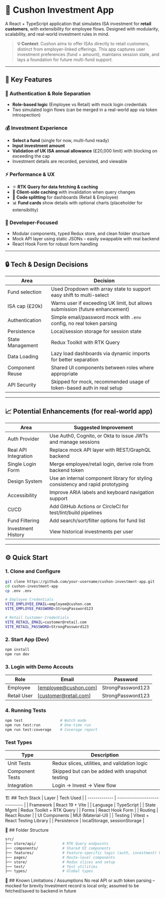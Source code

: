 # 🚀 Cushon Investment App

A React + TypeScript application that simulates ISA investment for **retail customers**, with extensibility for employee flows. Designed with modularity, scalability, and real-world investment rules in mind.

> **💡 Context**: Cushon aims to offer ISAs directly to retail customers, distinct from employer-linked offerings. This app captures user investment preferences (fund + amount), maintains session state, and lays a foundation for future multi-fund support.

---

## 🧠 Key Features

### 🔐 Authentication & Role Separation

- **Role-based logic** (Employee vs Retail) with mock login credentials
- Two simulated login flows (can be merged in a real-world app via token introspection)

### 💰 Investment Experience

- **Select a fund** (single for now, multi-fund ready)
- **Input investment amount**
- **Validation of UK ISA annual allowance** (£20,000 limit) with blocking on exceeding the cap
- Investment details are recorded, persisted, and viewable

### ⚡ Performance & UX

- ⚛️ **RTK Query for data fetching & caching**
- 🧠 **Client-side caching** with invalidation when query changes
- 💾 **Code splitting** for dashboards (Retail & Employee)
- 📊 **Fund cards** show details with optional charts (placeholder for extensibility)

### 🔧 Developer-Focused

- Modular components, typed Redux store, and clean folder structure
- Mock API layer using static JSONs – easily swappable with real backend
- React Hook Form for robust form handling

---

## 🔒 Tech & Design Decisions

| Area             | Decision                                                                     |
| ---------------- | ---------------------------------------------------------------------------- |
| Fund selection   | Used Dropdown with array state to support easy shift to multi-select         |
| ISA cap (£20k)   | Warns user if exceeding UK limit, but allows submission (future enhancement) |
| Authentication   | Simple email/password mock with `.env` config, no real token parsing         |
| Persistence      | Local/session storage for session state                                      |
| State Management | Redux Toolkit with RTK Query                                                 |
| Data Loading     | Lazy load dashboards via dynamic imports for better separation               |
| Component Reuse  | Shared UI components between roles where appropriate                         |
| API Security     | Skipped for mock, recommended usage of token-based auth in real setup        |

---

## 📈 Potential Enhancements (for real-world app)

| Area                 | Suggested Improvement                                                           |
| -------------------- | ------------------------------------------------------------------------------- |
| Auth Provider        | Use Auth0, Cognito, or Okta to issue JWTs and manage sessions                   |
| Real API Integration | Replace mock API layer with REST/GraphQL backend                                |
| Single Login Form    | Merge employee/retail login, derive role from backend token                     |
| Design System        | Use an internal component library for styling consistency and rapid prototyping |
| Accessibility        | Improve ARIA labels and keyboard navigation support                             |
| CI/CD                | Add GitHub Actions or CircleCI for test/lint/build pipelines                    |
| Fund Filtering       | Add search/sort/filter options for fund list                                    |
| Investment History   | View historical investments per user                                            |

---

## ⚙️ Quick Start

### 1. Clone and Configure

```bash
git clone https://github.com/your-username/cushon-investment-app.git
cd cushon-investment-app
cp .env .env

# Employee Credentials
VITE_EMPLOYEE_EMAIL=employee@cushon.com
VITE_EMPLOYEE_PASSWORD=StrongPassword123

# Retail Customer Credentials
VITE_RETAIL_EMAIL=customer@retail.com
VITE_RETAIL_PASSWORD=StrongPassword123
```

### 2. Start App (Dev)

```bash
npm install
npm run dev
```

### 3. Login with Demo Accouts

| Role        | Email                 | Password          |
| ----------- | --------------------- | ----------------- |
| Employee    | [employee@cushon.com] | StrongPassword123 |
| Retail User | [customer@retail.com] | StrongPassword123 |

### 4. Running Tests

```bash
npm test                 # Watch mode
npm run test:run         # One-time run
npm run test:coverage    # Coverage report
```

### Test Types

| Type            | Description                                    |
| --------------- | ---------------------------------------------- |
| Unit Tests      | Redux slices, utilities, and validation logic  |
| Component Tests | Skipped but can be added with snapshot testing |
| Integration     | Login → Invest → View flow                     |

🏗️ ## Tech Stack
| Layer | Tech Used |
| ------------- | ------------------------------ |
| Framework | React 19 + Vite |
| Language | TypeScript |
| State Mgmt | Redux Toolkit + RTK Query |
| Forms | React Hook Form |
| Routing | React Router |
| UI Components | MUI (Material-UI) |
| Testing | Vitest + React Testing Library |
| Persistence | localStorage, sessionStorage |

📁 ## Folder Structure

```bash
src/
├── store/api/            # RTK Query endpoints
├── components/           # Shared UI components
├── features/             # Feature-specific logic (auth, investment) NOT IMPLEMENTED DUE TO LIMITED SCOPE
├── pages/                # Route-level components
├── store/                # Redux slices and setup
├── test/                 # Test utilities
├── types/                # Global types
```

🧠 ## Known Limitations / Assumptions
No real API or auth token parsing – mocked for brevity
Investment record is local only; assumed to be fetched/saved to backend in future
